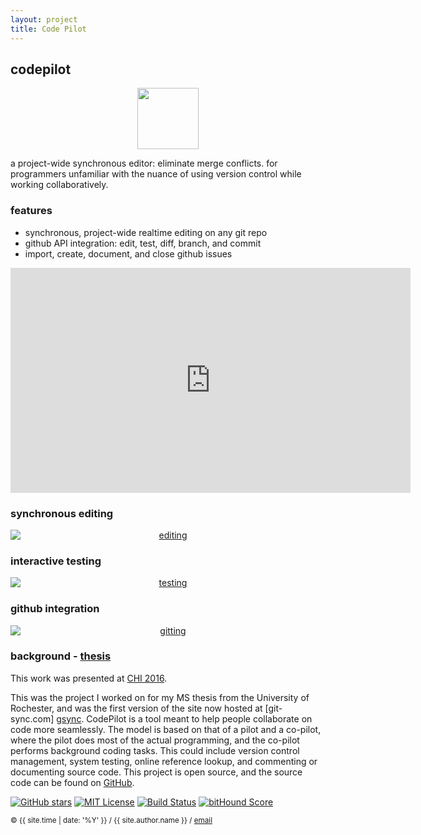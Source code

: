 ```yaml
---
layout: project
title: Code Pilot
---
```


## codepilot

<style>
img { display: inline; }
img#gitsync { width: 7em; }
img.proj { display: block; margin: auto; }
</style>

<a href="http://git-sync.com" target="_blank">
<img id="gitsync" class="proj" src="http://www.git-sync.com/images/gitlogo2.gif">
</a>

a project-wide synchronous editor: eliminate merge conflicts. for programmers
unfamiliar with the nuance of using version control while working
collaboratively.


### features

- synchronous, project-wide realtime editing on any git repo
- github API integration: edit, test, diff, branch, and commit
- import, create, document, and close github issues

<center>
<iframe width="640" height="360" src="https://www.youtube.com/embed/dYJjDUW5uEU" frameborder="0" allowfullscreen></iframe>
</center>

### synchronous editing
<center><a href="http://git-sync.com" target="_blank">
<img alt="editing" class="proj" src="http://www.git-sync.com/images/editor.png">
</a></center>

### interactive testing
<center><a href="http://git-sync.com" target="_blank">
<img alt="testing" class="proj" src="http://www.git-sync.com/images/visualize.png">
</a></center>

### github integration
<center><a href="http://git-sync.com" target="_blank">
<img alt="gitting" class="proj" src="http://www.git-sync.com/images/commit.png">
</a></center>


### background - [thesis](/ms-thesis)

This work was presented at [CHI 2016][chi].

This was the project I worked on for my MS thesis from the University of
Rochester, and was the first version of the site now hosted at [git-sync.com]
[gsync]. CodePilot is a tool meant to help people collaborate on code more
seamlessly. The model is based on that of a pilot and a co-pilot, where the
pilot does most of the actual programming, and the co-pilot performs background
coding tasks. This could include version control management, system testing,
online reference lookup, and commenting or documenting source code. This
project is open source, and the source code can be found on [GitHub][gh].


[![GitHub stars](https://img.shields.io/github/stars/jeremywrnr/git-sync.svg?style=social&label=Star&style=plastic)](https://github.com/jeremywrnr/git-sync)
[![MIT License](https://img.shields.io/npm/l/alt.svg?style=flat)](http://jeremywrnr.com/mit-license)
[![Build Status](https://travis-ci.org/jeremywrnr/git-sync.svg?branch=dev)](https://travis-ci.org/jeremywrnr/git-sync)
[![bitHound Score](https://www.bithound.io/github/jeremywrnr/git-sync/badges/score.svg)](https://www.bithound.io/github/jeremywrnr/git-sync)

<small> &copy; {{ site.time | date: '%Y' }} / {{ site.author.name }} / [email][mail]</small>

[thesis]:/ms-thesis
[gsync]:http://git-sync.com
[gh]:http://github.com/jeremywrnr/git-sync
[mail]:mailto:jeremy.warner@berkeley.edu
[chi]:https://dl.acm.org/citation.cfm?id=3025453.3025876
